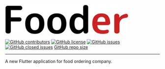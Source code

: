 <img src="/assets/fooder.png" alt="Fooder Logo" width="400" />

[![GitHub contributors](https://img.shields.io/github/contributors/iamvivekkaushik/Fooder.svg)](https://github.com/iamvivekkaushik/Fooder/contributors)
[![GitHub license](https://img.shields.io/github/license/iamvivekkaushik/Fooder.svg)](https://raw.githubusercontent.com/iamvivekkaushik/Fooder/master/LICENSE)
[![GitHub issues](https://img.shields.io/github/issues/iamvivekkaushik/Fooder.svg)](https://github.com/iamvivekkaushik/Fooder/issues)
[![GitHub closed issues](https://img.shields.io/github/issues-closed-raw/iamvivekkaushik/fooder.svg)](https://github.com/iamvivekkaushik/Fooder/issues-closed)
[GitHub repo size](https://img.shields.io/github/repo-size/iamvivekkaushik/fooder.svg)

---

A new Flutter application for food ordering company.